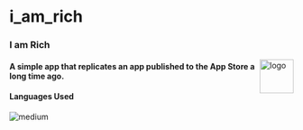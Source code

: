 # i_am_rich
<h3>I am Rich</h3>
<img src="https://raw.githubusercontent.com/iamnotnato/i_am_rich/blob/main/images/i_am_rich_app_icon.png" alt="logo" title="" align="right" height="60" />
 <h4>A simple app that replicates an app published to the App Store a long time ago.</h4> 

<h4>Languages Used</h4>
<img alt="medium" src="https://img.shields.io/badge/Dart-0175C2?style=for-the-badge&logo=html5&logoColor=white">
